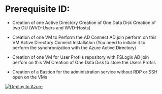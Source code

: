 # Prerequisite ID:

- Creation of one Active Directory
Creation of One Data Disk
Creation of two OU (WVD-Users and WVD-Hosts)

- Creation of one VM to Perform the AD Connect
AD join perform on this VM
Active Directory Connect Installation (You need to initiate it to perform the synchronization with the Azure Active Directory)

- Creation of one VM for User Profils repository with FSLogix
AD join perfom on this VM
Creation of One Data Disk to store the Users Profils

- Creation of a Bastion for the administration service without RDP or SSH open on the VMs

[![Deploy to Azure](https://aka.ms/deploytoazurebutton)](https://portal.azure.com/#create/Microsoft.Template/uri/https%3A%2F%2Fraw.githubusercontent.com%2FAldebarancloud%2FWVDCourse%2Fmain%2FLab1%2FPrerequisiteID%2Fazuredeploysingle.json)
